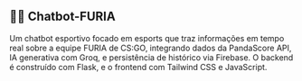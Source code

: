 ## 🐱‍💻 Chatbot-FURIA

Um chatbot esportivo focado em esports que traz informações em tempo real sobre a equipe FURIA de CS:GO, integrando dados da PandaScore API, IA generativa com Groq, e persistência de histórico via Firebase. O backend é construído com Flask, e o frontend com Tailwind CSS e JavaScript.
